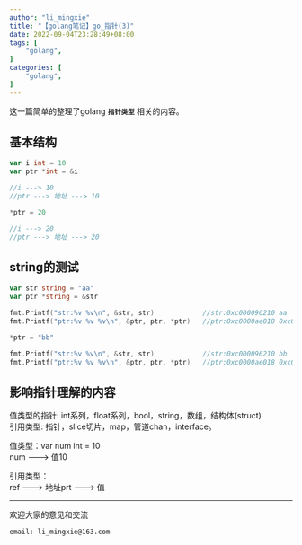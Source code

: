 ```yaml
---
author: "li_mingxie"
title: "【golang笔记】go_指针(3)"
date: 2022-09-04T23:28:49+08:00
tags: [
    "golang",
]
categories: [
    "golang",
]
---
```


这一篇简单的整理了golang **`指针类型`** 相关的内容。<!--more-->  

## 基本结构

```go
var i int = 10
var ptr *int = &i

//i ---> 10   
//ptr ---> 地址 ---> 10

*ptr = 20

//i ---> 20   
//ptr ---> 地址 ---> 20
```

## string的测试

```go
var str string = "aa"
var ptr *string = &str

fmt.Printf("str:%v %v\n", &str, str)            //str:0xc000096210 aa
fmt.Printf("ptr:%v %v %v\n", &ptr, ptr, *ptr)   //ptr:0xc0000ae018 0xc000096210 aa

*ptr = "bb"

fmt.Printf("str:%v %v\n", &str, str)            //str:0xc000096210 bb
fmt.Printf("ptr:%v %v %v\n", &ptr, ptr, *ptr)   //ptr:0xc0000ae018 0xc000096210 bb
```

## 影响指针理解的内容

值类型的指针: int系列，float系列，bool，string，数组，结构体(struct)  
引用类型: 指针，slice切片，map，管道chan，interface。  

值类型：var num int = 10  
num ---> 值10  

引用类型：  
ref ---> 地址prt ---> 值  

----------------------------------------------

欢迎大家的意见和交流

`email: li_mingxie@163.com`
